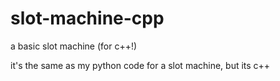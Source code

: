 # slot-machine-cpp
a basic slot machine (for c++!)

it's the same as my python code for a slot machine, but its c++
